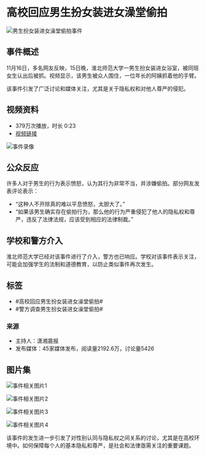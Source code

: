 # 高校回应男生扮女装进女澡堂偷拍

![男生扮女装进女澡堂偷拍事件](https://wx2.sinaimg.cn/large/001O24LNly8hvo9s48eahj6097097gls02.jpg)

## 事件概述

11月16日，多名网友反映，15日晚，淮北师范大学一男生扮女装进女浴室，被同班女生认出后被抓。视频显示，该男生被众人围住，一位年长的阿姨抓着他的手臂。

该事件引发了广泛讨论和媒体关注，尤其是关于隐私权和对他人尊严的侵犯。

## 视频资料

- 379万次播放，时长 0:23
- [视频链接](https://video.weibo.com/show?fid=1034:5101415136428095)

![事件录像](https://wx3.sinaimg.cn/orj480/001O24LNly1hvo9pdgzswj60u01hcq6k02.jpg)

## 公众反应

许多人对于男生的行为表示愤怒，认为其行为非常不当，并涉嫌偷拍。部分网友发表评论表示：

- “这种人不开除真的难以平息愤怒，太胆大了。”
- “如果该男生确实存在偷拍行为，那么他的行为严重侵犯了他人的隐私权和尊严，违反了法律法规，应该受到相应的法律制裁。”

## 学校和警方介入

淮北师范大学已经对该事件进行了介入，警方也已响应。学校对该事件表示关注，可能会加强学生的法制和道德教育，以防止类似事件再次发生。

## 标签

- #高校回应男生扮女装进女澡堂偷拍#
- #警方调查男生扮女装进女澡堂偷拍#

### 来源

- 主持人：潇湘晨报
- 发布媒体：45家媒体发布，阅读量2192.6万，讨论量5426

## 图片集

![事件相关图片1](https://wx3.sinaimg.cn/orj480/008xyPtBly1hvoal2o2xdj30mh0u0760.jpg)

![事件相关图片2](https://wx2.sinaimg.cn/orj480/008gE3ssly1hvo2w3u07ij30u0140tm7.jpg)

![事件相关图片3](https://wx1.sinaimg.cn/orj480/005zeBIEly1hvp1mnar7qj30u01hc782.jpg)

![事件相关图片4](https://wx3.sinaimg.cn/orj480/a6ded45cgy1hvodu51m3hj20mh0u0tba.jpg)

该事件的发生进一步引发了对性别认同与隐私权之间关系的讨论，尤其是在高校环境中。如何保障每个人的基本隐私和尊严，是社会和法律亟需关注的重要课题。